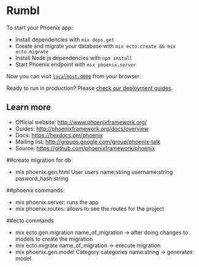 # Rumbl

To start your Phoenix app:

  * Install dependencies with `mix deps.get`
  * Create and migrate your database with `mix ecto.create && mix ecto.migrate`
  * Install Node.js dependencies with `npm install`
  * Start Phoenix endpoint with `mix phoenix.server`

Now you can visit [`localhost:4000`](http://localhost:4000) from your browser.

Ready to run in production? Please [check our deployment guides](http://www.phoenixframework.org/docs/deployment).

## Learn more

  * Official website: http://www.phoenixframework.org/
  * Guides: http://phoenixframework.org/docs/overview
  * Docs: https://hexdocs.pm/phoenix
  * Mailing list: http://groups.google.com/group/phoenix-talk
  * Source: https://github.com/phoenixframework/phoenix

##create migration for db
* mix phoenix.gen.html User users name:string username:string pasword_hash:string

##phoenix commands:
* mix phoenix.server: runs the app
* mix phoenix.routes: allows to see the routes for the project

##ecto commands
* mix ecto.gen.migration name_of_migration -> after doing changes to models to create the migration
* mix ecto.migrate name_of_migration -> execute migration
* mix phoenix.gen.model Category categories name:string -> generates model

